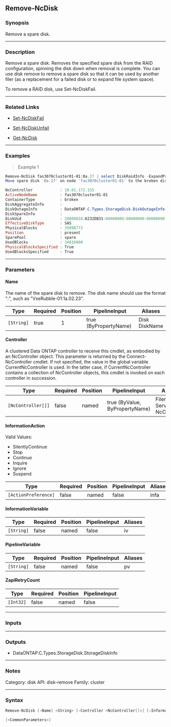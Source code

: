 Remove-NcDisk
-------------

### Synopsis
Remove a spare disk.

---

### Description

Remove a spare disk.  Removes the specified spare disk from the RAID configuration, spinning the disk down when removal is complete.  You can use disk remove to remove a spare disk so that it can be used by another filer (as a replacement for a failed disk or to expand file system space).

To remove a RAID disk, use Set-NcDiskFail.

---

### Related Links
* [Set-NcDiskFail](Set-NcDiskFail)

* [Set-NcDiskUnfail](Set-NcDiskUnfail)

* [Get-NcDisk](Get-NcDisk)

---

### Examples
> Example 1

```PowerShell
Remove-NcDisk fas3070cluster01-01:0a.27 | select DiskRaidInfo -ExpandProperty DiskRaidInfo
Move spare disk '0a.27' on node 'fas3070cluster01-01' to the broken disk pool.  Display the result to see the disk in the 'broken' container.

NcController            : 10.61.172.155
ActiveNodeName          : fas3070cluster01-01
ContainerType           : broken
DiskAggregateInfo       :
DiskOutageInfo          : DataONTAP.C.Types.StorageDisk.DiskOutageInfo
DiskSpareInfo           :
DiskUid                 : 20000018:6232DB31:00000000:00000000:00000000:00000000:00000000:00000000:00000000:00000000
EffectiveDiskType       : SAS
PhysicalBlocks          : 35098773
Position                : present
SparePool               : spare
UsedBlocks              : 34816000
PhysicalBlocksSpecified : True
UsedBlocksSpecified     : True

```

---

### Parameters
#### **Name**
The name of the spare disk to remove.  The disk name should use the format "<Node Name>:<Disk Name>", such as "VxeRubble-01:1a.02.23".

|Type      |Required|Position|PipelineInput        |Aliases          |
|----------|--------|--------|---------------------|-----------------|
|`[String]`|true    |1       |true (ByPropertyName)|Disk<br/>DiskName|

#### **Controller**
A clustered Data ONTAP controller to receive this cmdlet, as embodied by an NcController object.  This parameter is returned by the Connect-NcController cmdlet.  If not specified, the value in the global variable CurrentNcController is used.  In the latter case, if CurrentNcController contains a collection of NcController objects, this cmdlet is invoked on each controller in succession.

|Type              |Required|Position|PipelineInput                 |Aliases                          |
|------------------|--------|--------|------------------------------|---------------------------------|
|`[NcController[]]`|false   |named   |true (ByValue, ByPropertyName)|Filer<br/>Server<br/>NcController|

#### **InformationAction**

Valid Values:

* SilentlyContinue
* Stop
* Continue
* Inquire
* Ignore
* Suspend

|Type                |Required|Position|PipelineInput|Aliases|
|--------------------|--------|--------|-------------|-------|
|`[ActionPreference]`|false   |named   |false        |infa   |

#### **InformationVariable**

|Type      |Required|Position|PipelineInput|Aliases|
|----------|--------|--------|-------------|-------|
|`[String]`|false   |named   |false        |iv     |

#### **PipelineVariable**

|Type      |Required|Position|PipelineInput|Aliases|
|----------|--------|--------|-------------|-------|
|`[String]`|false   |named   |false        |pv     |

#### **ZapiRetryCount**

|Type     |Required|Position|PipelineInput|
|---------|--------|--------|-------------|
|`[Int32]`|false   |named   |false        |

---

### Inputs

---

### Outputs
* DataONTAP.C.Types.StorageDisk.StorageDiskInfo

---

### Notes
Category: disk
API: disk-remove
Family: cluster

---

### Syntax
```PowerShell
Remove-NcDisk [-Name] <String> [-Controller <NcController[]>] [-InformationAction <ActionPreference>] [-InformationVariable <String>] [-PipelineVariable <String>] [-ZapiRetryCount <Int32>] 
```
```PowerShell
[<CommonParameters>]
```
